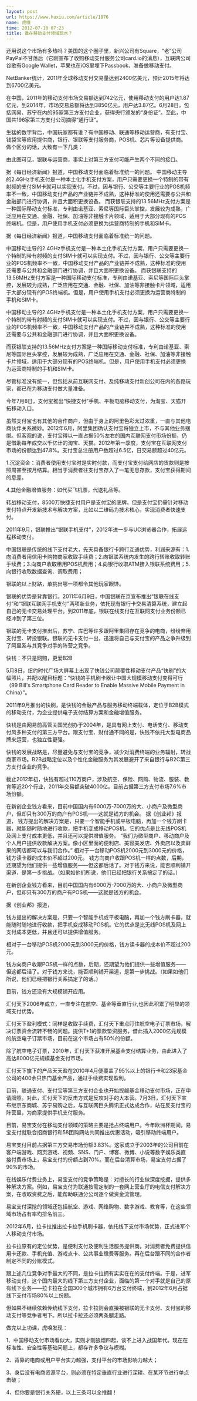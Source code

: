 ```yaml
---
layout: post
url: https://www.huxiu.com/article/1876
name: 虎嗅
time: 2012-07-18 07:23
title: 谁在移动支付领域玩水？
---
```

还用说这个市场有多热吗？美国的这个圈子里，新兴公司有Square，“老”公司PayPal不甘落后（它刚宣布了收购移动支付服务公司card.io的消息），互联网公司谷歌有Google Wallet，苹果也在iOS里埋下Passbook、准备做移动支付。

NetBanker统计，2011年全球移动支付交易量达到2400亿美元，预计2015年将达到6700亿美元。

在中国，2011年的移动支付市场交易额达到742亿元，使用移动支付的用户达1.87亿元，到2014年，市场交易总额将达到3850亿元，用户达3.87亿。6月28日，包括网易、苏宁在内的95家第三方支付企业，获得央行颁发的“身份证”。至此，中国共196家第三方支付公司摘得“通行证”。

生猛的数字背后，中国玩家都有谁？有中国移动、联通等移动运营商，有支付宝、钱袋宝等应用提供商，银行、银联等支付服务商，POS机、芯片等设备提供商。做个区分的话，大致有一下几类：

由此图可见，银联与运营商，事实上对第三方支付可能产生两个不同的接口。

据《每日经济新闻》报道，中国移动支付面临着标准统一的问题。 中国移动主导的2.4GHz手机支付是一种本土化手机支付方案，用户只需要更换一个特制的带有射频的支付SIM卡就可以实现支付。不过，因与银行、公交等主要行业的POS机频率不一致，中国移动支付产品的产业链并不成熟，这种标准的使用还需要与公共和金融部门进行协调，并且大面积更换设备。 而获银联支持的13.56MHz支付方案是一种国际移动支付标准，专利由诺基亚、索尼等国际巨头掌控，发展较为成熟，广泛应用在交通、金融、社保、加油等非接触卡片领域，适用于大部分现有的POS终端机。但是，用户使用手机支付必须更换为运营商特制的手机和SIM卡。

据《每日经济新闻》报道，中国移动支付面临着标准统一的问题。

中国移动主导的2.4GHz手机支付是一种本土化手机支付方案，用户只需要更换一个特制的带有射频的支付SIM卡就可以实现支付。不过，因与银行、公交等主要行业的POS机频率不一致，中国移动支付产品的产业链并不成熟，这种标准的使用还需要与公共和金融部门进行协调，并且大面积更换设备。 而获银联支持的13.56MHz支付方案是一种国际移动支付标准，专利由诺基亚、索尼等国际巨头掌控，发展较为成熟，广泛应用在交通、金融、社保、加油等非接触卡片领域，适用于大部分现有的POS终端机。但是，用户使用手机支付必须更换为运营商特制的手机和SIM卡。

中国移动主导的2.4GHz手机支付是一种本土化手机支付方案，用户只需要更换一个特制的带有射频的支付SIM卡就可以实现支付。不过，因与银行、公交等主要行业的POS机频率不一致，中国移动支付产品的产业链并不成熟，这种标准的使用还需要与公共和金融部门进行协调，并且大面积更换设备。

而获银联支持的13.56MHz支付方案是一种国际移动支付标准，专利由诺基亚、索尼等国际巨头掌控，发展较为成熟，广泛应用在交通、金融、社保、加油等非接触卡片领域，适用于大部分现有的POS终端机。但是，用户使用手机支付必须更换为运营商特制的手机和SIM卡。

尽管标准没有统一，但包括从前互联网支付、及纯移动支付新创公司在内的各路玩家，都已在为移动支付做大量准备。

今年7月8日，支付宝推出“快捷支付”手机、平板电脑移动支付，为淘宝、天猫开拓移动入口。

虽然支付宝也有其他的合作商户，但由于身上的阿里色彩太过浓重，一直与其他电商伙伴关系微妙。2012年6月，阿里集团确认支付宝将独立上市，不与其他业务捆绑。但客观的说，支付宝得以一直占据50%左右的国内互联网支付市场份额，仍是借助每年成交以千亿计的淘宝、天猫。2012年第一季度，支付宝在互联网支付市场的份额达到47.8%。支付宝总注册用户数超过6.5亿，日交易额超过40亿元。

1.沉淀资金：消费者使用支付宝时是实时付款，而支付宝支付给网店的货款则是按照周甚至按月结算。相当于消费者往支付宝存入了一笔无息存款，支付宝获得期间的息差。

4.其他金融增值服务：如代买飞机票，代送礼品等。

转战移动支付，8500万快捷支付用户是支付宝的底牌。但是支付宝仍需针对移动支付特点开发新技术与解决方案，比如以二维码为技术核心，实现消费者快速支付。

2011年9月，银联推出“银联手机支付”，2012年进一步与UC浏览器合作，拓展远程移动支付。

中国银联是传统的线下支付老大，先天具备银行卡跨行互通优势，利润来源有：1.向消费者用信用卡购物商家收取手续费；2.向银联系统内发生的跨行转账收取转账手续费；3.向商户收取租用POS机费用；4.向银行收取ATM接入银联系统费用；5.向银行收取数据查询、调取费用；

银联的以上财路，单挑出哪一项都令其他玩家眼馋。

银联的优势是背靠银行。2011年6月9日，中国银联在京宣布推出“银联在线支付”和“银联互联网手机支付”两项新业务，依托现有银行卡交易清算系统，建立起自己的无卡交易处理平台。到2011年底，银联在线支付在互联网支付业务份额已经冲到了第三位。

银联的无卡支付推出后，苏宁、库巴等许多跟阿里集团存在竞争的电商，纷纷弃用支付宝、转投银联。银联的无卡支付一出，迅速将自己与支付宝的产品之争升级到了阿里系与其竞争对手的阵营之竞争。

快钱：不只是网购，更爱B2B

5月8日，纽约时代广场大屏幕上出现了快钱公司颠覆性移动支付产品“快刷”的大幅照片，并配以醒目标题：“快钱的手机刷卡器让中国大规模移动支付变得可行（99 Bill's Smartphone Card Reader to Enable Massive Mobile Payment in China）”。

2011年9月推出的快刷，是快钱的金融产品与服务移动终端载体，定位于B2B模式的移动支付，为企业提供电子支付结算方案和金融增值服务。

快钱是由网易前高管关国光创办于2004年，是具有网上支付、电话支付、移动支付风多种支付的第三方平台。跟支付宝、财付通不同的是，快钱不依托大型电商品牌来运营，也独立性更强。

快钱的发展战略是，尽量避免与支付宝的竞争，减少对消费终端的业务辐射，转战商家市场。B2B战略定位以及个性化金融服务为其发展避开了来自银行与B2C第三方支付企业的竞争。

截止2012年初，快钱有超过110万商户，涉及航空、保险、网购、物流、服装、教育等近20个行业，2011年交易额突破4000亿。目前占据第三方支付市场7.6%市场份额。

在新创企业钱方看来，目前中国国内有6000万-7000万的大、小商户及微型商户，但却只有300万的商户有POS机——这就是钱方的机会。 据《创业邦》报道， 钱方提出的解决方案是，只要一个智能手机或平板电脑，再加一个钱方刷卡器，就能随时随地进行收款，把手机变成移动POS机。它的优点是比无线POS机及网上支付成本更低，并且还可以提供增值服务。 “我们为微型商户、移动商户及个人用户提供收款解决方案。像小区里面的便利店、美容美发店、外卖店以及卖鲜果的网店都可以与我们合作。” 相对于一台移动POS机2000元到3000元的价格，钱方读卡器的成本价不超过200元。 钱方向商户收跟POS机一样的点数，后期，还期望为他们提供一些增值服务——但这都后话了。对于钱方来说，能否顺利铺开渠道，是第一步挑战。（如果如他们所说，他们已经把银行关系搞定了的话。）

在新创企业钱方看来，目前中国国内有6000万-7000万的大、小商户及微型商户，但却只有300万的商户有POS机——这就是钱方的机会。

据《创业邦》报道，

钱方提出的解决方案是，只要一个智能手机或平板电脑，再加一个钱方刷卡器，就能随时随地进行收款，把手机变成移动POS机。它的优点是比无线POS机及网上支付成本更低，并且还可以提供增值服务。

相对于一台移动POS机2000元到3000元的价格，钱方读卡器的成本价不超过200元。

钱方向商户收跟POS机一样的点数，后期，还期望为他们提供一些增值服务——但这都后话了。对于钱方来说，能否顺利铺开渠道，是第一步挑战。（如果如他们所说，他们已经把银行关系搞定了的话。）

目前，钱方还没有大规模铺开应用。

汇付天下2006年成立，一直专注在航空、基金等垂直行业,也因此积累了明显的领域支付优势。

汇付天下盈利模式：同样是收取手续费，汇付天下重点盯住航空电子订票市场，解决订票资金流转不畅的问题。提供T+1的票款垫资服务，借此插入2000亿元规模的航空电子订票市场，目前在这个市场占有50%的份额。

除了航空电子订票，2010年，汇付天下获准开展基金支付结算业务，由此进入了高达8000亿元规模基金支付市场。

汇付天下旗下的产品天天盈在2010年4月便覆盖了95%以上的银行卡和23家基金公司的400余只热门基金产品，通过手续费实现盈利。

目前，联通支付、支付宝等第三方支付企业也开始觊觎基金移动支付市场，正在申请牌照。对此，汇付天下的反击方式是反攻对手的大本营。7月3日，汇付天下宣布继京东商城、苏宁易购之后，与互联网巨头腾讯正式达成合作，站在反支付宝的阵营里，为商家提供手机支付服务。

目前，易宝支付在移动支付领域的策略主要是抢占终端用户。今年欧洲杯期间，易宝支付就联合招商银行和58团购网站共同推出优惠活动，吸引移动终端用户。

易宝支付目前占据第三方交易市场份额3.83%。这家成立于2003年的公司目前在客户端游戏、网页游戏、视频、SNS、门户、博客、微博、小说等数字娱乐类直接付费市场上，易宝支付的份额占到70%。而在后台清算市场，易宝支付占据了90%的市场。

在线娱乐付费业务上，易宝支付的竞争策略是：对擅长的行业做深度挖掘，提供多种解决方案。例如，易宝支付为联通按需定制的一套网上营业厅的电信支付解决方案，在收取资费之后，能帮助联通分公司逐个做资金流管理。

易宝支付深挖的领域还包括航空、游戏、网络购物、数字游戏、教育等，在这些领域市场占有率均排名前三。

2012年6月，拉卡拉推出拉卡拉手机刷卡器，依托线下支付市场优势，正式进军个人移动支付市场。

拉卡拉原有的定位优势，是便利支付及便利生活服务提供商。对消费者免费提供信用卡还款、手机充值、游戏点卡、公共事业缴费等服务。再在后台跟不同的合作者制定不同的分账模式。

跟上述几位竞争对手最大的不同，是拉卡拉拥有实实在在的支付终端。于是，进军移动支付，这个国内最大的线下第三方支付企业，面临的第一个对手就是自己的原有线下业务——拉卡拉在全国300个城市拥有6万台支付终端，到2012年6月占据线下支付市场80%以上份额。

但如果不继续依赖传统线下支付，拉卡拉则会直接被银联的无卡支付、支付宝的移动支付等竞争者甩下。所以拉卡拉还必须两条腿走路。

做完以上功课，虎嗅发现：

1、中国移动支付市场看似大，实则才刚狼烟四起，谈不上进入战国年代。现在在标准性、安全性等基础问题上，都存许多争议与模糊。

2、背靠的电商或用户平台实力越强，支付平台的市场影响力越大；

3、身后没有电商资源平台，则必须在特定垂直行业进行深耕、在某环节进行单点击破；

4、但你要是银行关系硬，以上三条可以全推翻！

